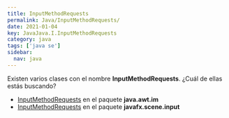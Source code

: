 ```yaml
---
title: InputMethodRequests
permalink: Java/InputMethodRequests/
date: 2021-01-04
key: JavaJava.I.InputMethodRequests
category: java
tags: ['java se']
sidebar: 
  nav: java
---
```


Existen varios clases con el nombre **InputMethodRequests**. ¿Cuál de ellas estás buscando?
<ul>
<li><a href="/Java/InputMethodRequests-java-awt-im/">InputMethodRequests</a> en el paquete <strong>java.awt.im</strong></li>
<li><a href="/Java/InputMethodRequests-javafx-scene-input/">InputMethodRequests</a> en el paquete <strong>javafx.scene.input</strong></li>
<ul>
